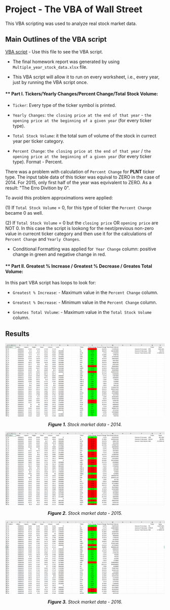 # **Project - The VBA of Wall Street**

This VBA scripting was used to analyze real stock market data.


## **Main Outlines of the VBA script**

[VBA script](vba_code.vb) - Use this file to see the VBA script.

* The final homework report was generated by using `Multiple_year_stock_data.xlsx` file.

* This VBA script will allow it to run on every worksheet, i.e., every year, just by running the VBA script once.


#### ** Part I. Tickers/Yearly Changes/Percent Change/Total Stock Volume:

  * `Ticker`: Every type of the ticker symbol is printed.

  * `Yearly Changes`: `the closing price at the end of that year` - `the opening price at the beginning of a given year` (for every ticker type).
  
  * `Total Stock Volume`: it the total sum of volume of the stock in currect year per ticker category.

  * `Percent Change`: `the closing price at the end of that year` / `the opening price at the beginning of a given year` (for every ticker type). Format - Percent.
  
  There was a problem with calculation of `Percent Change` for **PLNT** ticker type. The input table data of this ticker was equival to ZERO in the case of 2014. For 2015,
  only first half of the year was eqvivalent to ZERO. As a result: "The Erro Divition by 0".
  
  To avoid this problem approximations were applied:
  
  (1) If `Total Stock Volume` = 0, for this type of ticker the `Percent Change` became 0 as well.
  
  (2) If `Total Stock Volume` = 0 but the `closing price` OR `opening price` are NOT 0. In this case the script is lookong for the next/previous non-zero value in currecnt
  ticker category and then use it for the calculations of `Percent Change` and `Yearly Changes`.
  
  * Conditional Formatting was applied for` Year Change` column: positive change in green and negative change in red.
  
  #### ** Part II. Greatest % Increase / Greatest % Decrease / Greates Total Volume:
  
  In this part VBA script has loops to look for: 
  
 * `Greatest % Increase`: - Maximum value in the `Percent Change` column.
 
 * `Greatest % Decrease`: - Minimum value in the `Percent Change` column.
 
 * `Greates Total Volume`: - Maximum value in the `Total Stock Volume` column.
   
  ## **Results**

![solution_2014](Images/2014.png)
<p align="center">
 <em><b>Figure 1.</b> Stock market data - 2014.</em>
</p>  

![solution_2015](Images/2015.png)
<p align="center">
 <em><b>Figure 2.</b> Stock market data - 2015.</em>
</p> 

![solution_2016](Images/2016.png)
<p align="center">
 <em><b>Figure 3.</b> Stock market data - 2016.</em>
</p> 


